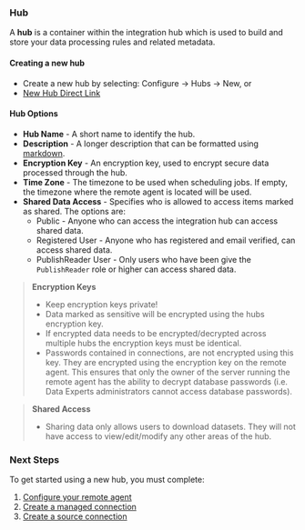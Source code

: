### Hub

A **hub** is a container within the integration hub which is used to build and store your data processing rules and related metadata.

#### Creating a new hub

* Create a new hub by selecting: Configure &rarr; Hubs &rarr; New, or
* [New Hub Direct Link](route:/hubs/index/hubs-view/hub-new)

#### Hub Options

* **Hub Name** - A short name to identify the hub.
* **Description** - A longer description that can be formatted using [markdown](https://guides.github.com/features/mastering-markdown/).
* **Encryption Key** - An encryption key, used to encrypt secure data processed through the hub.
* **Time Zone** - The timezone to be used when scheduling jobs.  If empty, the timezone where the remote agent is located will be used.
* **Shared Data Access** - Specifies who is allowed to access items marked as shared.  The options are:
    * Public - Anyone who can access the integration hub can access shared data.
    * Registered User - Anyone who has registered and email verified, can access shared data.
    * PublishReader User - Only users who have been give the `PublishReader` role or higher can access shared data.

> **Encryption Keys**
> * Keep encryption keys private!
> * Data marked as sensitive will be encrypted using the hubs encryption key.  
> * If encrypted data needs to be encrypted/decrypted across multiple hubs the encryption keys must be identical.
> * Passwords contained in connections, are not encrypted using this key.  They are encrypted using the encryption key on the remote agent.  This ensures that only the owner of the server running the remote agent has the ability to decrypt database passwords (i.e. Data Experts administrators cannot access database passwords).

> **Shared Access**
> * Sharing data only allows users to download datasets.  They will not have access to view/edit/modify any other areas of the hub.

### Next Steps

To get started using a new hub, you must complete:
1. [Configure your remote agent](intro/remote_agent.md)
2. [Create a managed connection](intro/connections_managed.md)
3. [Create a source connection](intro/connections_source.md)

